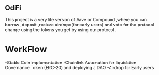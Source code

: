 ## OdiFi

This project is a very lite version of Aave or Compound ,where you can borrow ,deposit ,recieve airdrops(for early users) and vote for the protocol change using the tokens you get by using our protocol .

# WorkFlow

-Stable Coin Implementation
-Chainlink Automation for liquidation
-Governance Token (ERC-20) and deploying a DAO
-Airdrop for Early users
